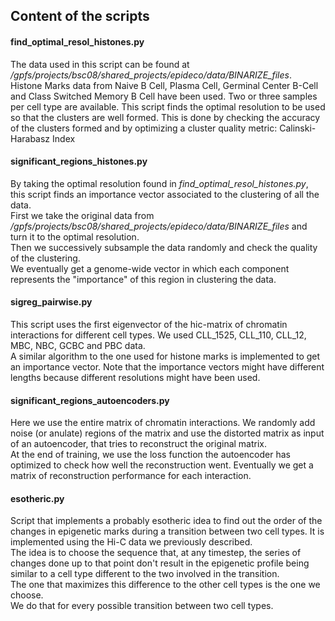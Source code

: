 ## Content of the scripts

#### find_optimal_resol_histones.py

The data used in this script can be found at */gpfs/projects/bsc08/shared_projects/epideco/data/BINARIZE_files*.  
Histone Marks data from Naive B Cell, Plasma Cell, Germinal Center B-Cell and Class Switched Memory B Cell have been used.
Two or three samples per cell type are available.
This script finds the optimal resolution to be used so that the clusters are well formed.
This is done by checking the accuracy of the clusters formed and by optimizing a cluster quality metric: Calinski-Harabasz Index

#### significant_regions_histones.py
By taking the optimal resolution found in *find_optimal_resol_histones.py*, this script finds an importance vector associated to the clustering of all the data.  
First we take the original data from */gpfs/projects/bsc08/shared_projects/epideco/data/BINARIZE_files* 
and turn it to the optimal resolution.  
Then we successively subsample the data randomly and check the quality of the clustering.  
We eventually get a genome-wide vector in which each component represents the "importance" of this region in clustering the data.

#### sigreg_pairwise.py
This script uses the first eigenvector of the hic-matrix of chromatin interactions for different cell types.
We used CLL_1525, CLL_110, CLL_12, MBC, NBC, GCBC and PBC data.  
A similar algorithm to the one used for histone marks is implemented to get an importance vector.
Note that the importance vectors might have different lengths because different resolutions might have been used.

#### significant_regions_autoencoders.py
Here we use the entire matrix of chromatin interactions.
We randomly add noise (or anulate) regions of the matrix and use the distorted matrix as input of an autoencoder,
that tries to reconstruct the original matrix.  
At the end of training, we use the loss function the autoencoder has optimized to check how well the reconstruction went.
Eventually we get a matrix of reconstruction performance for each interaction.

#### esotheric.py
Script that implements a probably esotheric idea to find out the order of the changes in epigenetic marks during a transition between two cell types. It is implemented using the Hi-C data we previously described.  
The idea is to choose the sequence that, at any timestep, the series of changes done up to that point don't result in the epigenetic profile being similar to a cell type different to the two involved in the transition.  
The one that maximizes this difference to the other cell types is the one we choose.  
We do that for every possible transition between two cell types.
